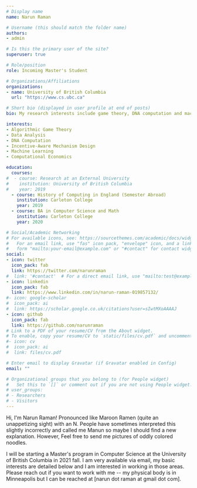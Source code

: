 ```yaml
---
# Display name
name: Narun Raman

# Username (this should match the folder name)
authors:
- admin

# Is this the primary user of the site?
superuser: true

# Role/position
role: Incoming Master's Student

# Organizations/Affiliations
organizations:
- name: University of British Columbia
  url: "https://www.cs.ubc.ca"

# Short bio (displayed in user profile at end of posts)
bio: My research interests include game theory, DNA computation and machine learning.

interests:
- Algorithmic Game Theory
- Data Analysis
- DNA Computation
- Incentive-Aware Mechanism Design
- Machine Learning
- Computational Economics

education:
  courses:
#  - course: Research at an External University
#    institution: University of British Columbia
#    year: 2019
  - course: History of Computing in England (Semester Abroad)
    institution: Carleton College
    year: 2019
  - course: BA in Computer Science and Math
    institution: Carleton College
    year: 2020

# Social/Academic Networking
# For available icons, see: https://sourcethemes.com/academic/docs/widgets/#icons
#   For an email link, use "fas" icon pack, "envelope" icon, and a link in the
#   form "mailto:your-email@example.com" or "#contact" for contact widget.
social:
- icon: twitter
  icon_pack: fab
  link: https://twitter.com/narunraman
#  link: '#contact'  # For a direct email link, use "mailto:test@example.org".
- icon: linkedin
  icon_pack: fab
  link: https://www.linkedin.com/in/narun-raman-019857132/
#- icon: google-scholar
#  icon_pack: ai
#  link: https://scholar.google.co.uk/citations?user=sIwtMXoAAAAJ
- icon: github
  icon_pack: fab
  link: https://github.com/narunraman
# Link to a PDF of your resume/CV from the About widget.
# To enable, copy your resume/CV to `static/files/cv.pdf` and uncomment the lines below.  
#- icon: cv
#  icon_pack: ai
#  link: files/cv.pdf

# Enter email to display Gravatar (if Gravatar enabled in Config)
email: ""

# Organizational groups that you belong to (for People widget)
#   Set this to `[]` or comment out if you are not using People widget.  
# user_groups:
# - Researchers
# - Visitors
---
```


Hi, I'm Narun Raman! Pronounced like Maroon Ramen (quite an unappetizing sight) with an N. People have sometimes interpreted this slightly incorrectly and called me Manun so maybe I should find a new explanation. However, Feel free to send me pictures of oddly colored noodles.

I will be starting a Master's program in Computer Science at the University of British Columbia in 2021 fall. I am very available via email, my basic interests are detailed below and I am interested in working in those areas. Please reach out if you want to work with me -- my physical body is in Minneapolis but I can be reached at [narun dot raman at gmail dot com].
